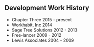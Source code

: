 ## Development Work History
* Chapter Three 2015 - present
* Workhabit, Inc 2014 
* Sage Tree Solutions 2012 - 2013
* Free-lancer 2009 - 2012
* Lewis Associates 2004 - 2009